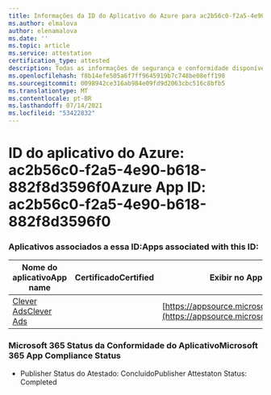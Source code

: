 ```yaml
---
title: Informações da ID do Aplicativo do Azure para ac2b56c0-f2a5-4e90-b618-882f8d3596f0
ms.author: elmalova
author: elenamalova
ms.date: ''
ms.topic: article
ms.service: attestation
certification_type: attested
description: Todas as informações de segurança e conformidade disponíveis para ac2b56c0-f2a5-4e90-b618-882f8d3596f0.
ms.openlocfilehash: f8b14efe505a6f7ff9645919b7c748be08eff198
ms.sourcegitcommit: 0098942ce316ab984e09fd9d2063cbc516c8bfb5
ms.translationtype: MT
ms.contentlocale: pt-BR
ms.lasthandoff: 07/14/2021
ms.locfileid: "53422832"
---
```

# <a name="azure-app-id-ac2b56c0-f2a5-4e90-b618-882f8d3596f0"></a><span data-ttu-id="58c78-103">ID do aplicativo do Azure: ac2b56c0-f2a5-4e90-b618-882f8d3596f0</span><span class="sxs-lookup"><span data-stu-id="58c78-103">Azure App ID: ac2b56c0-f2a5-4e90-b618-882f8d3596f0</span></span>


### <a name="apps-associated-with-this-id"></a><span data-ttu-id="58c78-104">Aplicativos associados a essa ID:</span><span class="sxs-lookup"><span data-stu-id="58c78-104">Apps associated with this ID:</span></span>
| <span data-ttu-id="58c78-105">**Nome do aplicativo**</span><span class="sxs-lookup"><span data-stu-id="58c78-105">**App name**</span></span> | <span data-ttu-id="58c78-106">**Certificado**</span><span class="sxs-lookup"><span data-stu-id="58c78-106">**Certified**</span></span> | <span data-ttu-id="58c78-107">**Exibir no AppSource**</span><span class="sxs-lookup"><span data-stu-id="58c78-107">**View in AppSource**</span></span> |
|-|-|-|
| [<span data-ttu-id="58c78-108">Clever Ads</span><span class="sxs-lookup"><span data-stu-id="58c78-108">Clever Ads</span></span>](https://docs.microsoft.com/en-us/microsoft-365-app-certification/forward/WA200001182) |  | [https://appsource.microsoft.com/product/office/WA200001182](https://appsource.microsoft.com/product/office/WA200001182) |

### <a name="microsoft-365-app-compliance-status"></a><span data-ttu-id="58c78-109">Microsoft 365 Status da Conformidade do Aplicativo</span><span class="sxs-lookup"><span data-stu-id="58c78-109">Microsoft 365 App Compliance Status</span></span>
- <span data-ttu-id="58c78-110">Publisher Status do Atestado: Concluído</span><span class="sxs-lookup"><span data-stu-id="58c78-110">Publisher Attestaton Status: Completed</span></span>
